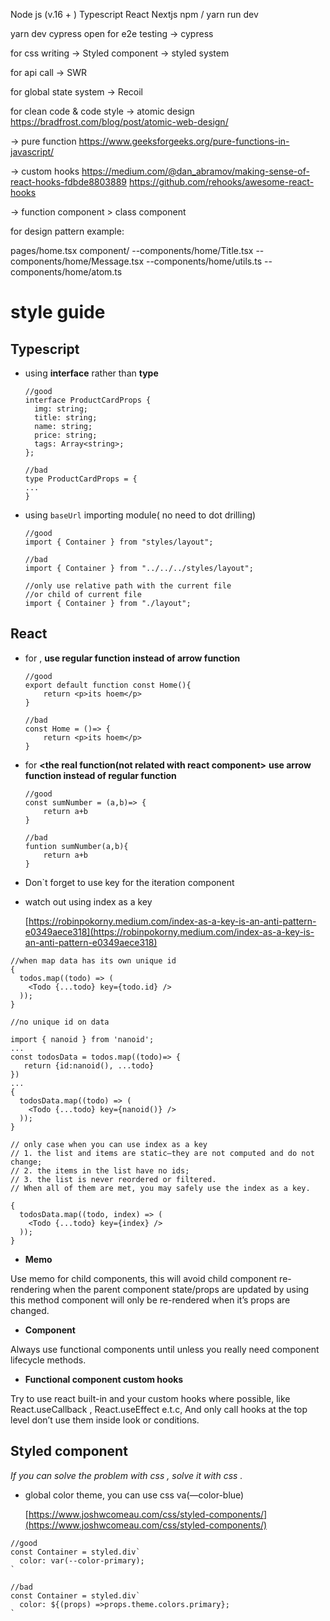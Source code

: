 Node js (v.16 + )
Typescript
React
Nextjs
npm / yarn
run dev

yarn dev
cypress open
for e2e testing
-> cypress

for css writing
-> Styled component -> styled system

for api call
-> SWR

for global state system
-> Recoil

for clean code & code style
-> atomic design https://bradfrost.com/blog/post/atomic-web-design/

-> pure function https://www.geeksforgeeks.org/pure-functions-in-javascript/

-> custom hooks https://medium.com/@dan_abramov/making-sense-of-react-hooks-fdbde8803889 https://github.com/rehooks/awesome-react-hooks

-> function component > class component

for design pattern
example:

pages/home.tsx
component/ --components/home/Title.tsx --components/home/Message.tsx --components/home/utils.ts --components/home/atom.ts


# style guide

## **Typescript**

- using **interface** rather than **type**
    
    ```tsx
    //good
    interface ProductCardProps {
      img: string;
      title: string;
      name: string;
      price: string;
      tags: Array<string>;
    };
    
    //bad 
    type ProductCardProps = {
    ...
    }
    
    ```
    

- using `baseUrl` importing module( no need to dot drilling)
    
    ```tsx
    //good
    import { Container } from "styles/layout";
    
    //bad
    import { Container } from "../../../styles/layout";
    
    //only use relative path with the current file
    //or child of current file
    import { Container } from "./layout";
    ```
    

## React

- for **<the react component>**, **use regular function instead of arrow function**
    
    ```tsx
    //good
    export default function const Home(){
        return <p>its hoem</p>
    }
    
    //bad
    const Home = ()=> {
        return <p>its hoem</p>
    }
    
    ```
    

- for **<the real function(not related with react component>** **use arrow function instead of regular function**
    
    ```tsx
    //good
    const sumNumber = (a,b)=> {
        return a+b
    }
    
    //bad
    funtion sumNumber(a,b){
        return a+b
    }
    ```
    

- Don`t forget to use key for the iteration component
- watch out using index as a key
    
    [https://robinpokorny.medium.com/index-as-a-key-is-an-anti-pattern-e0349aece318](https://robinpokorny.medium.com/index-as-a-key-is-an-anti-pattern-e0349aece318)
    

```tsx
//when map data has its own unique id
{
  todos.map((todo) => (
    <Todo {...todo} key={todo.id} />
  ));
}

//no unique id on data

import { nanoid } from 'nanoid';
...
const todosData = todos.map((todo)=> {
   return {id:nanoid(), ...todo}
})
...
{
  todosData.map((todo) => (
    <Todo {...todo} key={nanoid()} />
  ));
}

// only case when you can use index as a key
// 1. the list and items are static–they are not computed and do not change;
// 2. the items in the list have no ids;
// 3. the list is never reordered or filtered.
// When all of them are met, you may safely use the index as a key.

{
  todosData.map((todo, index) => (
    <Todo {...todo} key={index} />
  ));
}

```

- **Memo**

Use memo for child components, this will avoid child component re-rendering when the parent component state/props are updated by using this method component will only be re-rendered when it’s props are changed.

- **Component**

Always use functional components until unless you really need component lifecycle methods.

- **Functional component custom hooks**

Try to use react built-in and your custom hooks where possible, like React.useCallback , React.useEffect e.t.c, And only call hooks at the top level don’t use them inside look or conditions.

## Styled component

*If you can solve the problem with css , solve it with css .*

- global color theme, you can use css va(—color-blue)
    
    [https://www.joshwcomeau.com/css/styled-components/](https://www.joshwcomeau.com/css/styled-components/)
    

```tsx
//good
const Container = styled.div`
  color: var(--color-primary);
`

//bad
const Container = styled.div`
  color: ${(props) =>props.theme.colors.primary};
`
```
